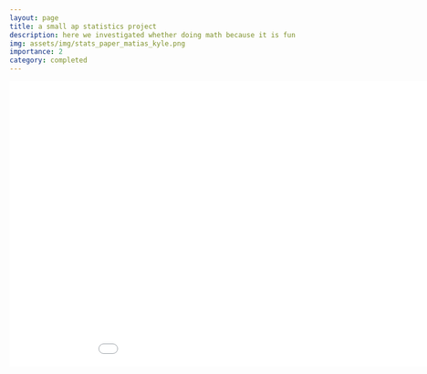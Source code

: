 ```yaml
---
layout: page
title: a small ap statistics project
description: here we investigated whether doing math because it is fun has an association with average confidence in solving math problems among high school students
img: assets/img/stats_paper_matias_kyle.png
importance: 2
category: completed
---
```



<html>
  <body>
    <embed src="assets/pdf/matias-kyle-mathfunconf-stats.pdf" height="500" width="1000">
  </body>
  </html>

